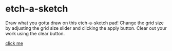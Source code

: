 # etch-a-sketch

Draw what you gotta draw on this etch-a-sketch pad!
Change the grid size by adjusting the grid size slider and clicking the apply button.
Clear out your work using the clear button.

[click me](https://djl2e.github.io/etch-a-sketch/)